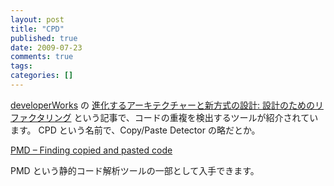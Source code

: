 ```yaml
---
layout: post
title: "CPD"
published: true
date: 2009-07-23
comments: true
tags:
categories: []
---
```


[developerWorks](http://www.ibm.com/developerworks/jp/) の [進化するアーキテクチャーと新方式の設計: 設計のためのリファクタリング](http://www.ibm.com/developerworks/jp/java/library/j-eaed5/) という記事で、コードの重複を検出するツールが紹介されています。
CPD という名前で、Copy/Paste Detector の略だとか。

[PMD &#8211; Finding copied and pasted code](http://pmd.sourceforge.net/cpd.html)

PMD という静的コード解析ツールの一部として入手できます。
